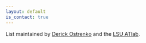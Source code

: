 ```yaml
---
layout: default
is_contact: true
---
```


List maintained by [Derick Ostrenko](http://fredeerock.github.io) and the [LSU ATlab](http://atlab.cct.lsu.edu).
